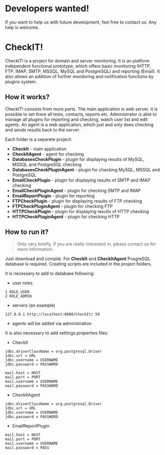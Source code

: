 # Developers wanted!
If you want to help us with future development, feel free to contact us. Any help is welcome.

# CheckIT!
CheckIT! is a project for domain and server monitoring. It is an platform independent functional prototype, which offers basic monitoring (HTTP, FTP, IMAP, SMTP, MSSQL, MySQL and PostgreSQL) and reporting (Email). It also allows an addition of further monitoring and notification functions by plugins system.

## How it works?
CheckIT! consists from more parts. The main application is web server. It is possible to set there all tests, contacts, reports etc. Administrator is able to manage all plugins for reporting and checking, watch user list and edit agents. An agent is a web application, which just and only does checking and sends results back to the server.

Each folder is a separete project:
 * **CheckIt** - main application
 * **CheckItAgent** - agent for checking
 * **DatabasesCheckPlugin** - plugin for displaying results of MySQL, MSSQL and PostgreSQL checking
 * **DatabasesCheckPluginAgent** - plugin for checking MySQL, MSSQL and PostgreSQL
 * **EmailCheckPlugin** - plugin for displaying results of SMTP and IMAP checking
 * **EmailCheckPluginAgent** - plugin for checking SMTP and IMAP
 * **EmailReportPlugin** - plugin for reporting
 * **FTPCheckPlugin** - plugin for displaying results of FTP checking
 * **FTPCheckPluginAgent** - plugin for checking FTP
 * **HTTPCheckPlugin** - plugin for displaying results of HTTP checking
 * **HTTPCheckPluginAgent** - plugin for checking HTTP

## How to run it?
> Only very briefly, if you are really interested in, please contact us for more information.

Just download and compile. For **CheckIt** and **CheckItAgent** PosgreSQL database is required. Creating scripts are included in the project folders.

It is necessary to add to database following:
 * user roles
```
1 ROLE_USER
2 ROLE_ADMIN
```
 * servers (an example)
```
127.0.0.1 http://localhost:8080/CheckIt/ 50
```
 * agents will be added via administration

It is also necessary to add settings.properties files:
 * CheckIt
```
jdbc.driverClassName = org.postgresql.Driver
jdbc.url = URL
jdbc.username = USERNAME
jdbc.password = PASSWORD

mail.host = HOST
mail.port = PORT
mail.username = USERNAME
mail.password = PASSWORD
```
 * CheckItAgent
```
jdbc.driverClassName = org.postgresql.Driver
jdbc.url = URL
jdbc.username = USERNAME
jdbc.password = PASSWORD
```
 * EmailReportPlugin
```
mail.host = HOST
mail.port = PORT
mail.username = USERNAME
mail.password = PASS
```
